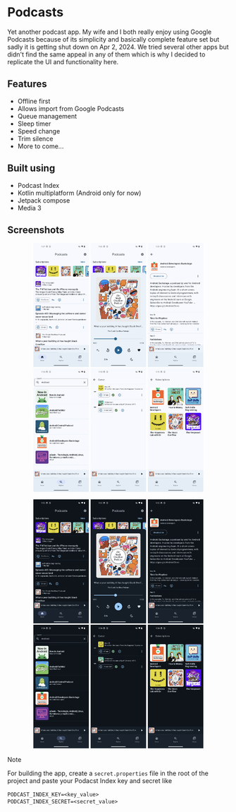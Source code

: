 # Podcasts

Yet another podcast app. My wife and I both really enjoy using Google Podcasts because of its 
simplicity and basically complete feature set but sadly it is getting shut down on Apr 2, 2024. 
We tried several other apps but didn't find the same appeal in any of them which is why I decided 
to replicate the UI and functionality here.

## Features
- Offline first 
- Allows import from Google Podcasts
- Queue management
- Sleep timer
- Speed change 
- Trim silence 
- More to come...

## Built using 
- Podcast Index
- Kotlin multiplatform (Android only for now)
- Jetpack compose
- Media 3

## Screenshots
<p align="center">
<img src="https://github.com/ramitsuri/podcasts/blob/main/images/1.png" width="25%"  alt="1.png"/>
<img src="https://github.com/ramitsuri/podcasts/blob/main/images/2.png" width="25%"  alt="2.png"/>
<img src="https://github.com/ramitsuri/podcasts/blob/main/images/3.png" width="25%"  alt="3.png"/>
<img src="https://github.com/ramitsuri/podcasts/blob/main/images/4.png" width="25%"  alt="4.png"/>
<img src="https://github.com/ramitsuri/podcasts/blob/main/images/5.png" width="25%"  alt="5.png"/>
<img src="https://github.com/ramitsuri/podcasts/blob/main/images/6.png" width="25%"  alt="6.png"/>
</p>

<p align="center">
<img src="https://github.com/ramitsuri/podcasts/blob/main/images/1-dark.png" width="25%"  alt="1-dark.png"/>
<img src="https://github.com/ramitsuri/podcasts/blob/main/images/2-dark.png" width="25%"  alt="2-dark.png"/>
<img src="https://github.com/ramitsuri/podcasts/blob/main/images/3-dark.png" width="25%"  alt="3-dark.png"/>
<img src="https://github.com/ramitsuri/podcasts/blob/main/images/4-dark.png" width="25%"  alt="4-dark.png"/>
<img src="https://github.com/ramitsuri/podcasts/blob/main/images/5-dark.png" width="25%"  alt="5-dark.png"/>
<img src="https://github.com/ramitsuri/podcasts/blob/main/images/6-dark.png" width="25%"  alt="6-dark.png"/>
</p>

> [!NOTE]
> For building the app, create a `secret.properties` file in the root of the project and paste
> your Podacst Index key and secret like
> ```
> PODCAST_INDEX_KEY=<key_value>
> PODCAST_INDEX_SECRET=<secret_value>
> ```
